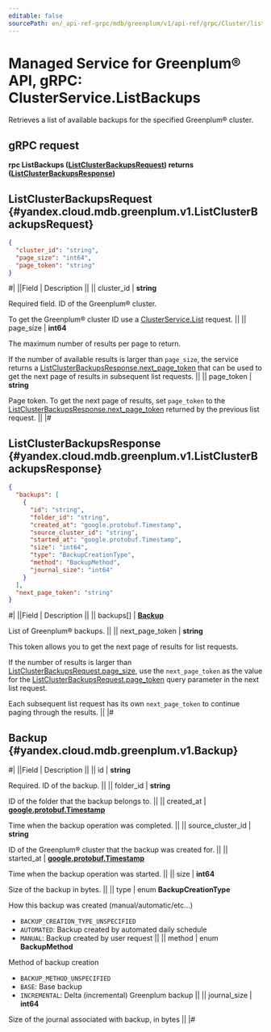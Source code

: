 ```yaml
---
editable: false
sourcePath: en/_api-ref-grpc/mdb/greenplum/v1/api-ref/grpc/Cluster/listBackups.md
---
```


# Managed Service for Greenplum® API, gRPC: ClusterService.ListBackups

Retrieves a list of available backups for the specified Greenplum® cluster.

## gRPC request

**rpc ListBackups ([ListClusterBackupsRequest](#yandex.cloud.mdb.greenplum.v1.ListClusterBackupsRequest)) returns ([ListClusterBackupsResponse](#yandex.cloud.mdb.greenplum.v1.ListClusterBackupsResponse))**

## ListClusterBackupsRequest {#yandex.cloud.mdb.greenplum.v1.ListClusterBackupsRequest}

```json
{
  "cluster_id": "string",
  "page_size": "int64",
  "page_token": "string"
}
```

#|
||Field | Description ||
|| cluster_id | **string**

Required field. ID of the Greenplum® cluster.

To get the Greenplum® cluster ID use a [ClusterService.List](/docs/managed-greenplum/api-ref/grpc/Cluster/list#List) request. ||
|| page_size | **int64**

The maximum number of results per page to return.

If the number of available results is larger than `page_size`, the service returns a [ListClusterBackupsResponse.next_page_token](#yandex.cloud.mdb.greenplum.v1.ListClusterBackupsResponse) that can be used to get the next page of results in subsequent list requests. ||
|| page_token | **string**

Page token. To get the next page of results, set `page_token` to the [ListClusterBackupsResponse.next_page_token](#yandex.cloud.mdb.greenplum.v1.ListClusterBackupsResponse) returned by the previous list request. ||
|#

## ListClusterBackupsResponse {#yandex.cloud.mdb.greenplum.v1.ListClusterBackupsResponse}

```json
{
  "backups": [
    {
      "id": "string",
      "folder_id": "string",
      "created_at": "google.protobuf.Timestamp",
      "source_cluster_id": "string",
      "started_at": "google.protobuf.Timestamp",
      "size": "int64",
      "type": "BackupCreationType",
      "method": "BackupMethod",
      "journal_size": "int64"
    }
  ],
  "next_page_token": "string"
}
```

#|
||Field | Description ||
|| backups[] | **[Backup](#yandex.cloud.mdb.greenplum.v1.Backup)**

List of Greenplum® backups. ||
|| next_page_token | **string**

This token allows you to get the next page of results for list requests.

If the number of results is larger than [ListClusterBackupsRequest.page_size](#yandex.cloud.mdb.greenplum.v1.ListClusterBackupsRequest), use the `next_page_token` as the value for the [ListClusterBackupsRequest.page_token](#yandex.cloud.mdb.greenplum.v1.ListClusterBackupsRequest) query parameter in the next list request.

Each subsequent list request has its own `next_page_token` to continue paging through the results. ||
|#

## Backup {#yandex.cloud.mdb.greenplum.v1.Backup}

#|
||Field | Description ||
|| id | **string**

Required. ID of the backup. ||
|| folder_id | **string**

ID of the folder that the backup belongs to. ||
|| created_at | **[google.protobuf.Timestamp](https://developers.google.com/protocol-buffers/docs/reference/google.protobuf#timestamp)**

Time when the backup operation was completed. ||
|| source_cluster_id | **string**

ID of the Greenplum® cluster that the backup was created for. ||
|| started_at | **[google.protobuf.Timestamp](https://developers.google.com/protocol-buffers/docs/reference/google.protobuf#timestamp)**

Time when the backup operation was started. ||
|| size | **int64**

Size of the backup in bytes. ||
|| type | enum **BackupCreationType**

How this backup was created (manual/automatic/etc...)

- `BACKUP_CREATION_TYPE_UNSPECIFIED`
- `AUTOMATED`: Backup created by automated daily schedule
- `MANUAL`: Backup created by user request ||
|| method | enum **BackupMethod**

Method of backup creation

- `BACKUP_METHOD_UNSPECIFIED`
- `BASE`: Base backup
- `INCREMENTAL`: Delta (incremental) Greenplum backup ||
|| journal_size | **int64**

Size of the journal associated with backup, in bytes ||
|#